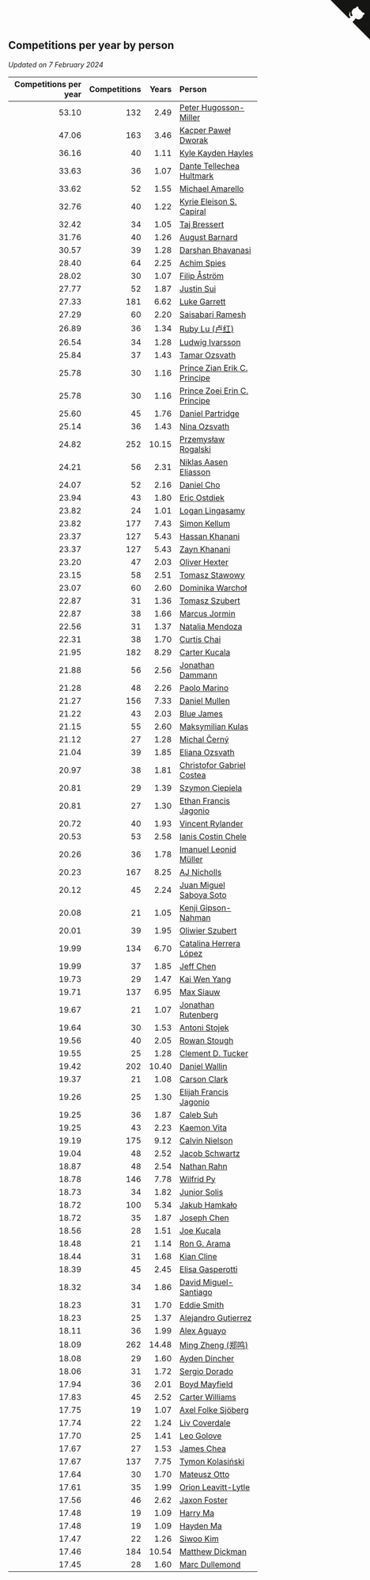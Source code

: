 ## Competitions per year by person

*Updated on  7 February 2024*

| Competitions per year | Competitions | Years | Person |
| ---: | ---: | ---: | :--- |
| 53.10 | 132 | 2.49 | [Peter Hugosson-Miller](https://www.worldcubeassociation.org/persons/2021HUGO01) |
| 47.06 | 163 | 3.46 | [Kacper Paweł Dworak](https://www.worldcubeassociation.org/persons/2020DWOR01) |
| 36.16 | 40 | 1.11 | [Kyle Kayden Hayles](https://www.worldcubeassociation.org/persons/2022HAYL02) |
| 33.63 | 36 | 1.07 | [Dante Tellechea Hultmark](https://www.worldcubeassociation.org/persons/2023HULT01) |
| 33.62 | 52 | 1.55 | [Michael Amarello](https://www.worldcubeassociation.org/persons/2022AMAR09) |
| 32.76 | 40 | 1.22 | [Kyrie Eleison S. Capiral](https://www.worldcubeassociation.org/persons/2022CAPI02) |
| 32.42 | 34 | 1.05 | [Taj Bressert](https://www.worldcubeassociation.org/persons/2023BRES01) |
| 31.76 | 40 | 1.26 | [August Barnard](https://www.worldcubeassociation.org/persons/2022BARN21) |
| 30.57 | 39 | 1.28 | [Darshan Bhavanasi](https://www.worldcubeassociation.org/persons/2022BHAV01) |
| 28.40 | 64 | 2.25 | [Achim Spies](https://www.worldcubeassociation.org/persons/2021SPIE01) |
| 28.02 | 30 | 1.07 | [Filip Åström](https://www.worldcubeassociation.org/persons/2023ASTR01) |
| 27.77 | 52 | 1.87 | [Justin Sui](https://www.worldcubeassociation.org/persons/2022SUIJ01) |
| 27.33 | 181 | 6.62 | [Luke Garrett](https://www.worldcubeassociation.org/persons/2017GARR05) |
| 27.29 | 60 | 2.20 | [Saisabari Ramesh](https://www.worldcubeassociation.org/persons/2021RAME01) |
| 26.89 | 36 | 1.34 | [Ruby Lu (卢红)](https://www.worldcubeassociation.org/persons/2022LURU01) |
| 26.54 | 34 | 1.28 | [Ludwig Ivarsson](https://www.worldcubeassociation.org/persons/2022IVAR01) |
| 25.84 | 37 | 1.43 | [Tamar Ozsvath](https://www.worldcubeassociation.org/persons/2022OZSV04) |
| 25.78 | 30 | 1.16 | [Prince Zian Erik C. Principe](https://www.worldcubeassociation.org/persons/2022PRIN08) |
| 25.78 | 30 | 1.16 | [Prince Zoei Erin C. Principe](https://www.worldcubeassociation.org/persons/2022PRIN09) |
| 25.60 | 45 | 1.76 | [Daniel Partridge](https://www.worldcubeassociation.org/persons/2022PART02) |
| 25.14 | 36 | 1.43 | [Nina Ozsvath](https://www.worldcubeassociation.org/persons/2022OZSV03) |
| 24.82 | 252 | 10.15 | [Przemysław Rogalski](https://www.worldcubeassociation.org/persons/2013ROGA02) |
| 24.21 | 56 | 2.31 | [Niklas Aasen Eliasson](https://www.worldcubeassociation.org/persons/2021ELIA01) |
| 24.07 | 52 | 2.16 | [Daniel Cho](https://www.worldcubeassociation.org/persons/2021CHOD01) |
| 23.94 | 43 | 1.80 | [Eric Ostdiek](https://www.worldcubeassociation.org/persons/2022OSTD01) |
| 23.82 | 24 | 1.01 | [Logan Lingasamy](https://www.worldcubeassociation.org/persons/2023LING02) |
| 23.82 | 177 | 7.43 | [Simon Kellum](https://www.worldcubeassociation.org/persons/2016KELL12) |
| 23.37 | 127 | 5.43 | [Hassan Khanani](https://www.worldcubeassociation.org/persons/2018KHAN26) |
| 23.37 | 127 | 5.43 | [Zayn Khanani](https://www.worldcubeassociation.org/persons/2018KHAN28) |
| 23.20 | 47 | 2.03 | [Oliver Hexter](https://www.worldcubeassociation.org/persons/2022HEXT01) |
| 23.15 | 58 | 2.51 | [Tomasz Stawowy](https://www.worldcubeassociation.org/persons/2021STAW01) |
| 23.07 | 60 | 2.60 | [Dominika Warchoł](https://www.worldcubeassociation.org/persons/2021WARC01) |
| 22.87 | 31 | 1.36 | [Tomasz Szubert](https://www.worldcubeassociation.org/persons/2022SZUB02) |
| 22.87 | 38 | 1.66 | [Marcus Jormin](https://www.worldcubeassociation.org/persons/2022JORM01) |
| 22.56 | 31 | 1.37 | [Natalia Mendoza](https://www.worldcubeassociation.org/persons/2022MEND24) |
| 22.31 | 38 | 1.70 | [Curtis Chai](https://www.worldcubeassociation.org/persons/2022CHAI02) |
| 21.95 | 182 | 8.29 | [Carter Kucala](https://www.worldcubeassociation.org/persons/2015KUCA01) |
| 21.88 | 56 | 2.56 | [Jonathan Dammann](https://www.worldcubeassociation.org/persons/2021DAMM01) |
| 21.28 | 48 | 2.26 | [Paolo Marino](https://www.worldcubeassociation.org/persons/2021MARI04) |
| 21.27 | 156 | 7.33 | [Daniel Mullen](https://www.worldcubeassociation.org/persons/2016MULL04) |
| 21.22 | 43 | 2.03 | [Blue James](https://www.worldcubeassociation.org/persons/2022JAME01) |
| 21.15 | 55 | 2.60 | [Maksymilian Kulas](https://www.worldcubeassociation.org/persons/2021KULA02) |
| 21.12 | 27 | 1.28 | [Michal Černý](https://www.worldcubeassociation.org/persons/2022CERN03) |
| 21.04 | 39 | 1.85 | [Eliana Ozsvath](https://www.worldcubeassociation.org/persons/2022OZSV01) |
| 20.97 | 38 | 1.81 | [Christofor Gabriel Costea](https://www.worldcubeassociation.org/persons/2022COST03) |
| 20.81 | 29 | 1.39 | [Szymon Ciepiela](https://www.worldcubeassociation.org/persons/2022CIEP01) |
| 20.81 | 27 | 1.30 | [Ethan Francis Jagonio](https://www.worldcubeassociation.org/persons/2022JAGO03) |
| 20.72 | 40 | 1.93 | [Vincent Rylander](https://www.worldcubeassociation.org/persons/2022RYLA01) |
| 20.53 | 53 | 2.58 | [Ianis Costin Chele](https://www.worldcubeassociation.org/persons/2021CHEL01) |
| 20.26 | 36 | 1.78 | [Imanuel Leonid Müller](https://www.worldcubeassociation.org/persons/2022MULL02) |
| 20.23 | 167 | 8.25 | [AJ Nicholls](https://www.worldcubeassociation.org/persons/2015NICH04) |
| 20.12 | 45 | 2.24 | [Juan Miguel Saboya Soto](https://www.worldcubeassociation.org/persons/2021SOTO01) |
| 20.08 | 21 | 1.05 | [Kenji Gipson-Nahman](https://www.worldcubeassociation.org/persons/2023GIPS01) |
| 20.01 | 39 | 1.95 | [Oliwier Szubert](https://www.worldcubeassociation.org/persons/2022SZUB01) |
| 19.99 | 134 | 6.70 | [Catalina Herrera López](https://www.worldcubeassociation.org/persons/2017LOPE31) |
| 19.99 | 37 | 1.85 | [Jeff Chen](https://www.worldcubeassociation.org/persons/2022CHEN19) |
| 19.73 | 29 | 1.47 | [Kai Wen Yang](https://www.worldcubeassociation.org/persons/2022YANG19) |
| 19.71 | 137 | 6.95 | [Max Siauw](https://www.worldcubeassociation.org/persons/2017SIAU02) |
| 19.67 | 21 | 1.07 | [Jonathan Rutenberg](https://www.worldcubeassociation.org/persons/2023RUTE01) |
| 19.64 | 30 | 1.53 | [Antoni Stojek](https://www.worldcubeassociation.org/persons/2022STOJ03) |
| 19.56 | 40 | 2.05 | [Rowan Stough](https://www.worldcubeassociation.org/persons/2022STOU01) |
| 19.55 | 25 | 1.28 | [Clement D. Tucker](https://www.worldcubeassociation.org/persons/2022TUCK09) |
| 19.42 | 202 | 10.40 | [Daniel Wallin](https://www.worldcubeassociation.org/persons/2013WALL03) |
| 19.37 | 21 | 1.08 | [Carson Clark](https://www.worldcubeassociation.org/persons/2023CLAR02) |
| 19.26 | 25 | 1.30 | [Elijah Francis Jagonio](https://www.worldcubeassociation.org/persons/2022JAGO02) |
| 19.25 | 36 | 1.87 | [Caleb Suh](https://www.worldcubeassociation.org/persons/2022SUHC01) |
| 19.25 | 43 | 2.23 | [Kaemon Vita](https://www.worldcubeassociation.org/persons/2021VITA01) |
| 19.19 | 175 | 9.12 | [Calvin Nielson](https://www.worldcubeassociation.org/persons/2014NIEL03) |
| 19.04 | 48 | 2.52 | [Jacob Schwartz](https://www.worldcubeassociation.org/persons/2021SCHW01) |
| 18.87 | 48 | 2.54 | [Nathan Rahn](https://www.worldcubeassociation.org/persons/2021RAHN01) |
| 18.78 | 146 | 7.78 | [Wilfrid Py](https://www.worldcubeassociation.org/persons/2016PYWI01) |
| 18.73 | 34 | 1.82 | [Junior Solis](https://www.worldcubeassociation.org/persons/2022SOLI03) |
| 18.72 | 100 | 5.34 | [Jakub Hamkało](https://www.worldcubeassociation.org/persons/2018HAMK01) |
| 18.72 | 35 | 1.87 | [Joseph Chen](https://www.worldcubeassociation.org/persons/2022CHEN16) |
| 18.56 | 28 | 1.51 | [Joe Kucala](https://www.worldcubeassociation.org/persons/2022KUCA01) |
| 18.48 | 21 | 1.14 | [Ron G. Arama](https://www.worldcubeassociation.org/persons/2022ARAM01) |
| 18.44 | 31 | 1.68 | [Kian Cline](https://www.worldcubeassociation.org/persons/2022CLIN01) |
| 18.39 | 45 | 2.45 | [Elisa Gasperotti](https://www.worldcubeassociation.org/persons/2021GASP01) |
| 18.32 | 34 | 1.86 | [David Miguel-Santiago](https://www.worldcubeassociation.org/persons/2022MIGU02) |
| 18.23 | 31 | 1.70 | [Eddie Smith](https://www.worldcubeassociation.org/persons/2022SMIT20) |
| 18.23 | 25 | 1.37 | [Alejandro Gutierrez](https://www.worldcubeassociation.org/persons/2022GUTI09) |
| 18.11 | 36 | 1.99 | [Alex Aguayo](https://www.worldcubeassociation.org/persons/2022AGUA01) |
| 18.09 | 262 | 14.48 | [Ming Zheng (郑鸣)](https://www.worldcubeassociation.org/persons/2009ZHEN11) |
| 18.08 | 29 | 1.60 | [Ayden Dincher](https://www.worldcubeassociation.org/persons/2022DINC01) |
| 18.06 | 31 | 1.72 | [Sergio Dorado](https://www.worldcubeassociation.org/persons/2022CORR05) |
| 17.94 | 36 | 2.01 | [Boyd Mayfield](https://www.worldcubeassociation.org/persons/2022MAYF01) |
| 17.83 | 45 | 2.52 | [Carter Williams](https://www.worldcubeassociation.org/persons/2021WILL06) |
| 17.75 | 19 | 1.07 | [Axel Folke Sjöberg](https://www.worldcubeassociation.org/persons/2023SJOB01) |
| 17.74 | 22 | 1.24 | [Liv Coverdale](https://www.worldcubeassociation.org/persons/2022COVE02) |
| 17.70 | 25 | 1.41 | [Leo Golove](https://www.worldcubeassociation.org/persons/2022GOLO02) |
| 17.67 | 27 | 1.53 | [James Chea](https://www.worldcubeassociation.org/persons/2022CHEA05) |
| 17.67 | 137 | 7.75 | [Tymon Kolasiński](https://www.worldcubeassociation.org/persons/2016KOLA02) |
| 17.64 | 30 | 1.70 | [Mateusz Otto](https://www.worldcubeassociation.org/persons/2022OTTO01) |
| 17.61 | 35 | 1.99 | [Orion Leavitt-Lytle](https://www.worldcubeassociation.org/persons/2022LEAV01) |
| 17.56 | 46 | 2.62 | [Jaxon Foster](https://www.worldcubeassociation.org/persons/2021FOST01) |
| 17.48 | 19 | 1.09 | [Harry Ma](https://www.worldcubeassociation.org/persons/2023MAHA01) |
| 17.48 | 19 | 1.09 | [Hayden Ma](https://www.worldcubeassociation.org/persons/2023MAHA02) |
| 17.47 | 22 | 1.26 | [Siwoo Kim](https://www.worldcubeassociation.org/persons/2022KIMS12) |
| 17.46 | 184 | 10.54 | [Matthew Dickman](https://www.worldcubeassociation.org/persons/2013DICK01) |
| 17.45 | 28 | 1.60 | [Marc Dullemond](https://www.worldcubeassociation.org/persons/2022DULL01) |


<a href="https://github.com/jonatanklosko/wca_statistics" class="github-corner" aria-label="View source on Github"><svg width="80" height="80" viewBox="0 0 250 250" style="fill:#151513; color:#fff; position: absolute; top: 0; border: 0; right: 0;" aria-hidden="true"><path d="M0,0 L115,115 L130,115 L142,142 L250,250 L250,0 Z"></path><path d="M128.3,109.0 C113.8,99.7 119.0,89.6 119.0,89.6 C122.0,82.7 120.5,78.6 120.5,78.6 C119.2,72.0 123.4,76.3 123.4,76.3 C127.3,80.9 125.5,87.3 125.5,87.3 C122.9,97.6 130.6,101.9 134.4,103.2" fill="currentColor" style="transform-origin: 130px 106px;" class="octo-arm"></path><path d="M115.0,115.0 C114.9,115.1 118.7,116.5 119.8,115.4 L133.7,101.6 C136.9,99.2 139.9,98.4 142.2,98.6 C133.8,88.0 127.5,74.4 143.8,58.0 C148.5,53.4 154.0,51.2 159.7,51.0 C160.3,49.4 163.2,43.6 171.4,40.1 C171.4,40.1 176.1,42.5 178.8,56.2 C183.1,58.6 187.2,61.8 190.9,65.4 C194.5,69.0 197.7,73.2 200.1,77.6 C213.8,80.2 216.3,84.9 216.3,84.9 C212.7,93.1 206.9,96.0 205.4,96.6 C205.1,102.4 203.0,107.8 198.3,112.5 C181.9,128.9 168.3,122.5 157.7,114.1 C157.9,116.9 156.7,120.9 152.7,124.9 L141.0,136.5 C139.8,137.7 141.6,141.9 141.8,141.8 Z" fill="currentColor" class="octo-body"></path></svg></a><style>.github-corner:hover .octo-arm{animation:octocat-wave 560ms ease-in-out}@keyframes octocat-wave{0%,100%{transform:rotate(0)}20%,60%{transform:rotate(-25deg)}40%,80%{transform:rotate(10deg)}}@media (max-width:500px){.github-corner:hover .octo-arm{animation:none}.github-corner .octo-arm{animation:octocat-wave 560ms ease-in-out}}</style>
